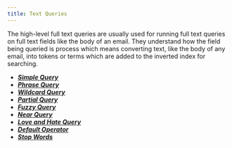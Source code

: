 ```yaml
---
title: Text Queries
---
```


The high-level full text queries are usually used for running full text queries
on full text fields like the body of an email. They understand how the field
being queried is process which means converting text, like the body of any
email, into tokens or terms which are added to the inverted index for searching.

* [**_Simple Query_**](simple)
* [**_Phrase Query_**](phrase)
* [**_Wildcard Query_**](wildcard)
* [**_Partial Query_**](partial)
* [**_Fuzzy Query_**](fuzzy)
* [**_Near Query_**](near)
* [**_Love and Hate Query_**](love-and-hate)
* [**_Default Operator_**](default-operator)
* [**_Stop Words_**](stop-words)
